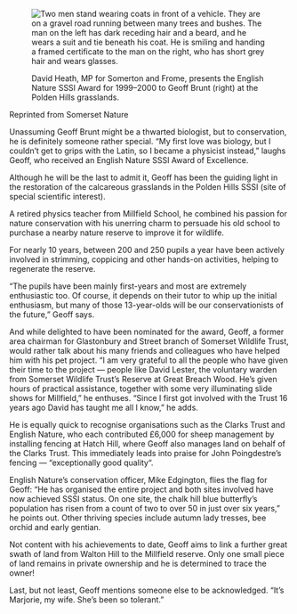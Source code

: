 <figure>
<img src="../GeoffBrunt.jpg" alt="Two men stand wearing coats in front of a vehicle. They are on a gravel road running between many trees and bushes. The man on the left has dark receding hair and a beard, and he wears a suit and tie beneath his coat. He is smiling and handing a framed certificate to the man on the right, who has short grey hair and wears glasses.">
<figcaption>

David Heath, MP for Somerton and Frome, presents the English Nature SSSI
Award for 1999–2000 to Geoff Brunt (right) at the Polden Hills
grasslands.

</figcaption>
</figure>

<aside class="ednote">

Reprinted from Somerset Nature

</aside>

Unassuming Geoff Brunt might be a thwarted biologist, but to
conservation, he is definitely someone rather special. “My first love
was biology, but I couldn’t get to grips with the Latin, so I became a
physicist instead,” laughs Geoff, who received an English Nature SSSI
Award of Excellence.

Although he will be the last to admit it, Geoff has been the guiding
light in the restoration of the calcareous grasslands in the Polden
Hills SSSI (site of special scientific interest).

A retired physics teacher from Millfield School, he combined his passion
for nature conservation with his unerring charm to persuade his old
school to purchase a nearby nature reserve to improve it for wildlife.

For nearly 10 years, between 200 and 250 pupils a year have been
actively involved in strimming, coppicing and other hands-on activities,
helping to regenerate the reserve.

“The pupils have been mainly first-years and most are extremely
enthusiastic too. Of course, it depends on their tutor to whip up the
initial enthusiasm, but many of those 13-year-olds will be our
conservationists of the future,” Geoff says.

And while delighted to have been nominated for the award, Geoff, a
former area chairman for Glastonbury and Street branch of Somerset
Wildlife Trust, would rather talk about his many friends and colleagues
who have helped him with his pet project. “I am very grateful to all the
people who have given their time to the project — people like David
Lester, the voluntary warden from Somerset Wildlife Trust’s Reserve at
Great Breach Wood. He’s given hours of practical assistance, together
with some very illuminating slide shows for Millfield,” he enthuses.
“Since I first got involved with the Trust 16 years ago David has taught
me all I know,” he adds.

He is equally quick to recognise organisations such as the Clarks Trust
and English Nature, who each contributed £6,000 for sheep management by
installing fencing at Hatch Hill, where Geoff also manages land on
behalf of the Clarks Trust. This immediately leads into praise for John
Poingdestre’s fencing — “exceptionally good quality“.

English Nature’s conservation officer, Mike Edgington, flies the flag
for Geoff: “He has organised the entire project and both sites involved
have now achieved SSSI status. On one site, the chalk hill blue
butterfly’s population has risen from a count of two to over 50 in just
over six years,” he points out. Other thriving species include autumn
lady tresses, bee orchid and early gentian.

Not content with his achievements to date, Geoff aims to link a further
great swath of land from Walton Hill to the Millfield reserve. Only one
small piece of land remains in private ownership and he is determined to
trace the owner!

Last, but not least, Geoff mentions someone else to be acknowledged.
“It’s Marjorie, my wife. She’s been so tolerant.”
